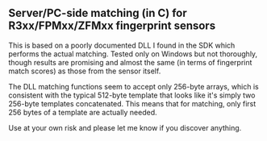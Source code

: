 ﻿## Server/PC-side matching (in C) for R3xx/FPMxx/ZFMxx fingerprint sensors

This is based on a poorly documented DLL I found in the SDK which performs the actual matching.
Tested only on Windows but not thoroughly, though results are promising and almost
the same (in terms of fingerprint match scores) as those from the sensor itself. 

The DLL matching functions seem to accept only 256-byte arrays, which is consistent
with the typical 512-byte template that looks like it's simply two 256-byte templates concatenated.
This means that for matching, only first 256 bytes of a template are actually needed.

Use at your own risk and please let me know if you discover anything.
